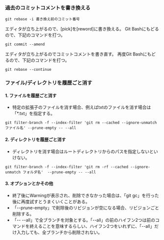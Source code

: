 ### 過去のコミットコメントを書き換える
```git
git rebase -i 書き換え前のコミット番号
```

エディタが立ち上がるので、[pick]を[reword]に書き換える。
Git Bashにもどるので、下記のコマンドを打つ。

```git
git commit --amend
```
エディタが立ち上がるのでコミットコメントを書き直す。
再度Git Bashにもどるので、下記のコマンドを打つ。

```git
git rebase --continue
```

### ファイル/ディレクトリを履歴ごと消す

#### 1. ファイルを履歴ごと消す
* 特定の拡張子のファイルを消す場合、例えばtxtのファイルを消す場合は「*.txt」を指定する。
```git
git filter-branch -f --index-filter 'git rm --cached --ignore-unmatch ファイル名' --prune-empty -- --all
```

#### 2. ディレクトリを履歴ごと消す
* ディレクトリを消す場合はルートディレクトリからのパスを指定しないといけない。
```git
git filter-branch -f --index-filter 'git rm -rf --cached --ignore-unmatch フォルダ名'  --prune-empty -- --all
```

#### 3. オプションとかその他
* 終了後にWarningが表示され、削除できなかった場合は、「git gc」を行った後に再度試すとうまくいくことがある。
* 「--prune-empty」で削除後のリビジョンが空になる場合、リビジョンごと削除する。
* 「-- --all」で全ブランチを対象とする。「--all」の前のハイフン2つは前のコマンドを終えることを意味するらしい、ハイフン2つをいれずに、「--all」だけ入力しても、全ブランチから削除されない。
